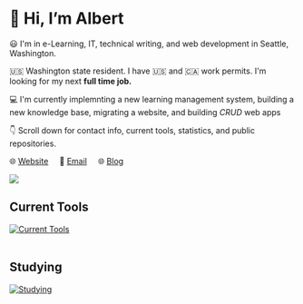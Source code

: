 # :wave: Hi, I’m Albert 

:smiley: I'm in e-Learning, IT, technical writing, and web development in Seattle, Washington.

:us: Washington state resident. I have 🇺🇸 and 🇨🇦 work permits. I'm looking for my next **full time job.**

:computer: I'm currently implemnting a new learning management system, building a new knowledge base, migrating a website, and building *CRUD* web apps

:point_down: Scroll down for contact info, current tools, statistics, and public repositories.


:globe_with_meridians: [Website](https://albertho.dev) &nbsp; &nbsp; :e-mail: [Email](mailto:albert604news@gmail.com) &nbsp; &nbsp; :globe_with_meridians: [Blog](https://maplesyrupweb.com/) 



<img src="https://github-readme-streak-stats.herokuapp.com/?user=maplesyrupweb"/>


## Current Tools
[![Current Tools](https://skillicons.dev/icons?i=cloudflare,html,css,js,php,mysql,wordpress,xd,bootstrap,github,raspberrypi)](https://skillicons.dev)<br><br>

## Studying
[![Studying](https://skillicons.dev/icons?i=react,tailwind,flutter,gatsby,js,php)](https://skillicons.dev)


